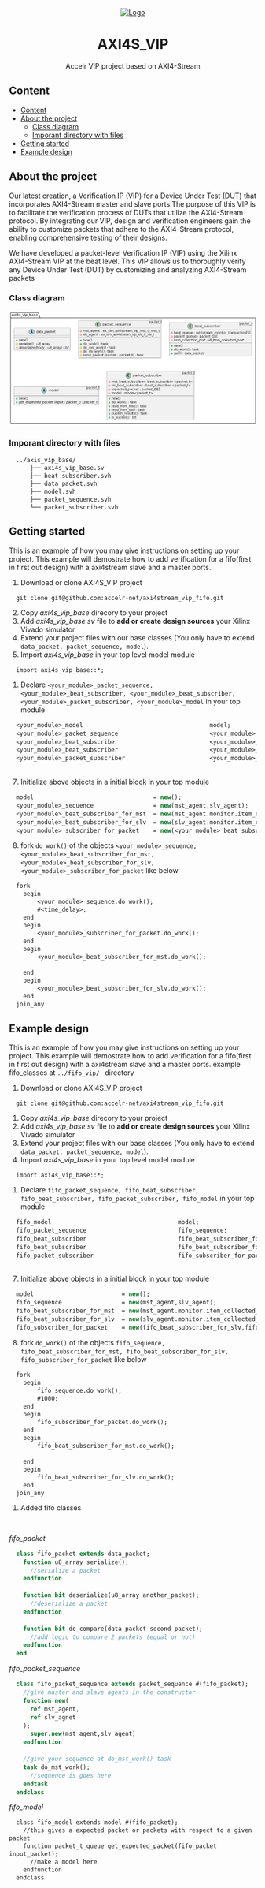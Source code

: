 <div align="center">
  <a href="https://accelr.lk/">
    <img src="https://avatars.githubusercontent.com/u/55974019?s=200&v=4" alt="Logo" width="80" height="80">
  </a>

  <h1 align="center">AXI4S_VIP</h1>

  <p align="center">
   Accelr VIP project based on AXI4-Stream
    <br />
  </p>
</div>
</p>

## Content
- [Content](#content)
- [About the project](#about-the-project)
  - [Class diagram](#class-diagram)
  - [Imporant directory with files](#imporant-directory-with-files)
- [Getting started](#getting-started)
- [Example design](#example-design)

## About the project

Our latest creation, a Verification IP (VIP) for a Device Under Test (DUT) that incorporates AXI4-Stream master and slave ports.The purpose of this VIP is to facilitate the verification process of DUTs that utilize the AXI4-Stream protocol. By integrating our VIP, design and verification engineers gain the ability to customize packets that adhere to the AXI4-Stream protocol, enabling comprehensive testing of their designs.

We have developed a packet-level Verification IP (VIP) using the Xilinx AXI4-Stream VIP at the beat level. This VIP allows us to thoroughly verify any Device Under Test (DUT) by customizing and analyzing AXI4-Stream packets
### Class diagram
![UML diagram](out/doc/design/acc_axi4s_vip.png)

### Imporant directory with files
```
  ../axis_vip_base/
      ├── axi4s_vip_base.sv
      ├── beat_subscriber.svh
      ├── data_packet.svh
      ├── model.svh
      ├── packet_sequence.svh
      └── packet_subscriber.svh
```

## Getting started

This is an example of how you may give instructions on setting up your project. This example will demostrate how to add verification for a fifo(first in first out design) with a axi4stream slave and a master ports.

1. Download or clone AXI4S_VIP project
  ```
    git clone git@github.com:accelr-net/axi4stream_vip_fifo.git
  ``` 
2. Copy _axi4s_vip_base_ direcory to your project
3. Add _axi4s_vip_base.sv_ file to __add or create design sources__ your Xilinx Vivado simulator
4. Extend your project files with our base classes (You only have to extend ```data_packet, packet_sequence, model```).
5. Import _axi4s_vip_base_ in your top level model module
  ```
    import axi4s_vip_base::*;
  ```
1. Declare ```<your_module>_packet_sequence, <your_module>_beat_subscriber, <your_module>_beat_subscriber, <your_module>_packet_subscriber, <your_module>_model``` in your top module
  ```SystemVerilog
    <your_module>_model                                    model;
    <your_module>_packet_sequence                          <your_module>_sequence;
    <your_module>_beat_subscriber                          <your_module>_beat_subscriber_for_mst;
    <your_module>_beat_subscriber                          <your_module>_beat_subscriber_for_slv;
    <your_module>_packet_subscriber                        <your_module>_subscriber_for_packet;
    
  ```
7. Initialize above objects in a initial block in your top module
  ```SystemVerilog
    model                                  = new();
    <your_module>_sequence                 = new(mst_agent,slv_agent);
    <your_module>_beat_subscriber_for_mst  = new(mst_agent.monitor.item_collected_port);
    <your_module>_beat_subscriber_for_slv  = new(slv_agent.monitor.item_collected_port);
    <your_module>_subscriber_for_packet    = new(<your_module>_beat_subscriber_for_slv,<your_module>_beat_subscriber_for_mst,model);
  ```
8. fork ```do_work()``` of the objects ```<your_module>_sequence, <your_module>_beat_subscriber_for_mst, <your_module>_beat_subscriber_for_slv, <your_module>_subscriber_for_packet``` like below
  ```
    fork
      begin
          <your_module>_sequence.do_work();
          #<time_delay>;
      end
      begin
          <your_module>_subscriber_for_packet.do_work();
      end
      begin
          <your_module>_beat_subscriber_for_mst.do_work();
          
      end
      begin
          <your_module>_beat_subscriber_for_slv.do_work();
      end
    join_any
  ```


## Example design

This is an example of how you may give instructions on setting up your project. This example will demostrate how to add verification for a fifo(first in first out design) with a axi4stream slave and a master ports. example fifo_classes at ```../fifo_vip/ ``` directory

1. Download or clone AXI4S_VIP project
  ```
    git clone git@github.com:accelr-net/axi4stream_vip_fifo.git
  ``` 
1. Copy _axi4s_vip_base_ direcory to your project
2. Add _axi4s_vip_base.sv_ file to __add or create design sources__ your Xilinx Vivado simulator
3. Extend your project files with our base classes (You only have to extend ```data_packet, packet_sequence, model```).
4. Import _axi4s_vip_base_ in your top level model module
  ```
    import axi4s_vip_base::*;
  ```
1. Declare ```fifo_packet_sequence, fifo_beat_subscriber, fifo_beat_subscriber, fifo_packet_subscriber, fifo_model``` in your top module
  ```SystemVerilog
    fifo_model                                    model;
    fifo_packet_sequence                          fifo_sequence;
    fifo_beat_subscriber                          fifo_beat_subscriber_for_mst;
    fifo_beat_subscriber                          fifo_beat_subscriber_for_slv;
    fifo_packet_subscriber                        fifo_subscriber_for_packet;
    
  ```
7. Initialize above objects in a initial block in your top module
  ```SystemVerilog
    model                         = new();
    fifo_sequence                 = new(mst_agent,slv_agent);
    fifo_beat_subscriber_for_mst  = new(mst_agent.monitor.item_collected_port);
    fifo_beat_subscriber_for_slv  = new(slv_agent.monitor.item_collected_port);
    fifo_subscriber_for_packet    = new(fifo_beat_subscriber_for_slv,fifo_beat_subscriber_for_mst,model);
  ```
8. fork ```do_work()``` of the objects ```fifo_sequence, fifo_beat_subscriber_for_mst, fifo_beat_subscriber_for_slv, fifo_subscriber_for_packet``` like below
  ```
    fork
      begin
          fifo_sequence.do_work();
          #1000;
      end
      begin
          fifo_subscriber_for_packet.do_work();
      end
      begin
          fifo_beat_subscriber_for_mst.do_work();
          
      end
      begin
          fifo_beat_subscriber_for_slv.do_work();
      end
    join_any
  ```


1. Added fifo classes </br>
  </br>
  
  _fifo_packet_
  ```SystemVerilog
    class fifo_packet extends data_packet;
      function u8_array serialize();
        //serialize a packet
      endfunction

      function bit deserialize(u8_array another_packet);
        //deserialize a packet
      endfunction

      function bit do_compare(data_packet second_packet);
        //add logic to compare 2 packets (equal or not)
      endfunction
    end 
  ```
  _fifo_packet_sequence_
  ```SystemVerilog
    class fifo_packet_sequence extends packet_sequence #(fifo_packet);
      //give master and slave agents in the constructor
      function new(
        ref mst_agent,
        ref slv_agnet
      );
        super.new(mst_agent,slv_agent)
      endfunction

      //give your sequence at do_mst_work() task
      task do_mst_work();
        //sequence is goes here
      endtask
    endclass
  ```
  _fifo_model_
  ```SysteVerilog
    class fifo_model extends model #(fifo_packet);
      //this gives a expected packet or packets with respect to a given packet
      function packet_t_queue get_expected_packet(fifo_packet input_packet);
        //make a model here
      endfunction
    endclass
  ```
